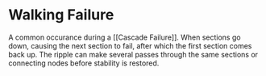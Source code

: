 # Walking Failure
A common occurance during a [[Cascade Failure]]. When sections go down, causing the next section to fail, after which the first section comes back up. The ripple can make several passes through the same sections or connecting nodes before stability is restored.